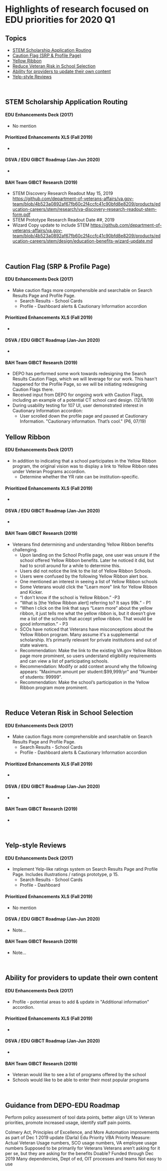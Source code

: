 # Highlights of research focused on EDU priorities for 2020 Q1

## Topics
* [STEM Scholarship Application Routing](https://github.com/department-of-veterans-affairs/va.gov-team/blob/master/products/education-careers/school-comparison-tool/research/gibct-2020q1-research-review.md#stem-scholarship-application-routing)
* [Caution Flag (SRP & Profile Page)](https://github.com/department-of-veterans-affairs/va.gov-team/blob/master/products/education-careers/school-comparison-tool/research/gibct-2020q1-research-review.md#caution-flag-srp--profile-page)
* [Yellow Ribbon](https://github.com/department-of-veterans-affairs/va.gov-team/blob/master/products/education-careers/school-comparison-tool/research/gibct-2020q1-research-review.md#yellow-ribbon)
* [Reduce Veteran Risk in School Selection](https://github.com/department-of-veterans-affairs/va.gov-team/blob/master/products/education-careers/school-comparison-tool/research/gibct-2020q1-research-review.md#reduce-veteran-risk-in-school-selection)
* [Ability for providers to update their own content]()
* [Yelp-style Reviews]()
<p>&nbsp;</p>


## STEM Scholarship Application Routing

#### EDU Enhancements Deck (2017)
* No mention

#### Prioritized Enhancements XLS (Fall 2019)
* 

#### DSVA / EDU GIBCT Roadmap (Jan-Jun 2020)
* 

#### BAH Team GIBCT Research (2019)
* STEM Discovery Research Readout May 15, 2019
  https://github.com/department-of-veterans-affairs/va.gov-team/blob/4b523a0892af67fb60c2f4ccfc41c90bfd8e8209/products/education-careers/stem/research/va-discovery-research-readout-stem-form.pdf
* STEM Prototype Research Readout Date ##, 2019
* Wizard Copy update to include STEM
https://github.com/department-of-veterans-affairs/va.gov-team/blob/4b523a0892af67fb60c2f4ccfc41c90bfd8e8209/products/education-careers/stem/design/education-benefits-wizard-update.md

<p>&nbsp;</p>



## Caution Flag (SRP & Profile Page)

#### EDU Enhancements Deck (2017)
* Make caution flags more comprehensible and searchable on Search Results Page and Profile Page.
    * Search Results - School Cards
    * Profile - Dashboard alerts & Cautionary Information accordion

#### Prioritized Enhancements XLS (Fall 2019)
* 

#### DSVA / EDU GIBCT Roadmap (Jan-Jun 2020)
* 

#### BAH Team GIBCT Research (2019)
* DEPO has performed some work towards redesigning the Search Results Caution Flags, which we will leverage for our work. This hasn't happened for the Profile Page, so we will be initiating redesigning Caution Flags there. 
* Received input from DEPO for ongoing work with Caution Flags, including an example of a potential CT school card design. (12/18/19)
* During usability testing for 107 UI, user demonstrated interest in Cautionary Information accordion:  
    * User scrolled down the profile page and paused at Cautionary Information. "Cautionary information. That’s cool." (P6, 07/19)


## Yellow Ribbon

#### EDU Enhancements Deck (2017)
* In addition to indicating that a school participates in the Yellow Ribbon program, the original vision was to display a link to Yellow Ribbon rates under Veteran Programs accordion. 
  * Determine whether the YR rate can be institution-specific.

#### Prioritized Enhancements XLS (Fall 2019)
* 

#### DSVA / EDU GIBCT Roadmap (Jan-Jun 2020)
* 

#### BAH Team GIBCT Research (2019)
* Veterans find determining and understanding Yellow Ribbon benefits challenging.
   * Upon landing on the School Profile page, one user was unsure if the school offered Yellow Ribbon benefits. Later he noticed it did, but had to scroll around for a while to determine this. 
   * Users did not notice the link to the list of Yellow Ribbon Schools. 
   * Users were confused by the following Yellow Ribbon alert box.
   * One mentioned an interest in seeing a list of Yellow Ribbon schools
   * Some Veterans would click the "Learn more" link for Yellow Ribbon and Kicker.
   * “I don't know if the school is Yellow Ribbon.” -P3
   * “What is [the Yellow Ribbon alert] referring to? It says 99k.” - P1
   * “When I click on the link that says “Learn more” about the yellow ribbon, it just tells me what the yellow ribbon is, but it doesn’t give me a list of the schools that accept yellow ribbon. That would be good information.” - P3
   * SCOs have noticed that Veterans have misconceptions about the Yellow Ribbon program. Many assume it's a supplemental scholarship. It’s primarily relevant for private institutions and out of state waivers.
   * Recommendation: Make the link to the existing VA.gov Yellow Ribbon page more prominent, so users
understand eligibility requirements and can view a list of participating schools.
   * Recommendation: Modify or add context around why the following appears: "Maximum amount per student:$99,999/yr" and "Number of students: 99999". 
   * Recommendation: Make the school’s participation in the Yellow Ribbon program more prominent.
<p>&nbsp;</p>



## Reduce Veteran Risk in School Selection

#### EDU Enhancements Deck (2017)
* Make caution flags more comprehensible and searchable on Search Results Page and Profile Page.
    * Search Results - School Cards
    * Profile - Dashboard alerts & Cautionary Information accordion

#### Prioritized Enhancements XLS (Fall 2019)
* 

#### DSVA / EDU GIBCT Roadmap (Jan-Jun 2020)
* 

#### BAH Team GIBCT Research (2019)
*
<p>&nbsp;</p>



## Yelp-style Reviews

#### EDU Enhancements Deck (2017)
* Implement Yelp-like ratings system on Search Results Page and Profile Page. Includes illustrations / ratings prototype, p 15. 
    * Search Results - School Cards
    * Profile - Dashboard 

#### Prioritized Enhancements XLS (Fall 2019)
* No mention

#### DSVA / EDU GIBCT Roadmap (Jan-Jun 2020)
* Note...

#### BAH Team GIBCT Research (2019)
* Note...
<p>&nbsp;</p>


## Ability for providers to update their own content

#### EDU Enhancements Deck (2017)
* Profile - potential areas to add & update in "Additional information" accordion. 

#### Prioritized Enhancements XLS (Fall 2019)
* 

#### DSVA / EDU GIBCT Roadmap (Jan-Jun 2020)
* 

#### BAH Team GIBCT Research (2019)
* Veteran would like to see a list of programs offered by the school
* Schools would like to be able to enter their most popular programs
<p>&nbsp;</p>



## Guidance from DEPO-EDU Roadmap
Perform policy assessment of tool data points, better align UX to Veteran priorities, promote increased usage, identify staff pain points. 

Colmery Act, Principles of Excellence, and More
Automation improvements as part of Dec 1 2019 update (Darla) 
Edu Priority
VBA Priority
Measure: Actual Veteran Usage numbers, SCO usage numbers, VA employee usage numbers
Supposed to be primarily for Veterans
Veterans aren’t asking for it per se, but they are asking for the benefits
Doable? 
Funded through Dec 2019
Many dependencies, Dept of ed, OIT processes and teams
Not easy to use
